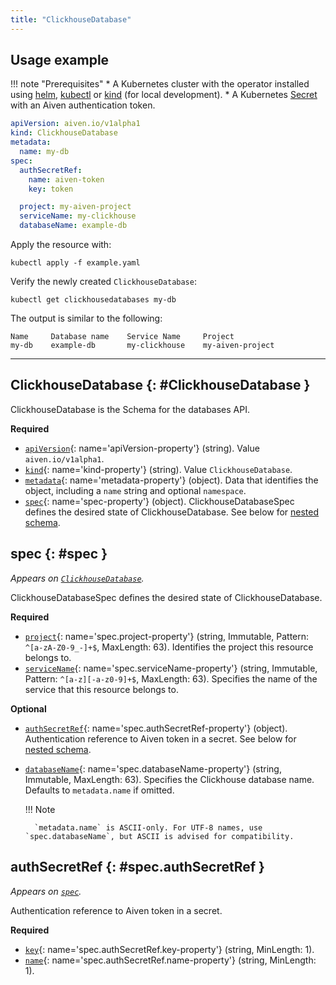 ```yaml
---
title: "ClickhouseDatabase"
---
```


## Usage example

!!! note "Prerequisites"
	* A Kubernetes cluster with the operator installed using [helm](../installation/helm.md), [kubectl](../installation/kubectl.md) or [kind](../contributing/developer-guide.md) (for local development).
	* A Kubernetes [Secret](../authentication.md) with an Aiven authentication token.

```yaml linenums="1"
apiVersion: aiven.io/v1alpha1
kind: ClickhouseDatabase
metadata:
  name: my-db
spec:
  authSecretRef:
    name: aiven-token
    key: token

  project: my-aiven-project
  serviceName: my-clickhouse
  databaseName: example-db
```

Apply the resource with:

```shell
kubectl apply -f example.yaml
```

Verify the newly created `ClickhouseDatabase`:

```shell
kubectl get clickhousedatabases my-db
```

The output is similar to the following:
```shell
Name     Database name    Service Name     Project             
my-db    example-db       my-clickhouse    my-aiven-project    
```

---

## ClickhouseDatabase {: #ClickhouseDatabase }

ClickhouseDatabase is the Schema for the databases API.

**Required**

- [`apiVersion`](#apiVersion-property){: name='apiVersion-property'} (string). Value `aiven.io/v1alpha1`.
- [`kind`](#kind-property){: name='kind-property'} (string). Value `ClickhouseDatabase`.
- [`metadata`](#metadata-property){: name='metadata-property'} (object). Data that identifies the object, including a `name` string and optional `namespace`.
- [`spec`](#spec-property){: name='spec-property'} (object). ClickhouseDatabaseSpec defines the desired state of ClickhouseDatabase. See below for [nested schema](#spec).

## spec {: #spec }

_Appears on [`ClickhouseDatabase`](#ClickhouseDatabase)._

ClickhouseDatabaseSpec defines the desired state of ClickhouseDatabase.

**Required**

- [`project`](#spec.project-property){: name='spec.project-property'} (string, Immutable, Pattern: `^[a-zA-Z0-9_-]+$`, MaxLength: 63). Identifies the project this resource belongs to.
- [`serviceName`](#spec.serviceName-property){: name='spec.serviceName-property'} (string, Immutable, Pattern: `^[a-z][-a-z0-9]+$`, MaxLength: 63). Specifies the name of the service that this resource belongs to.

**Optional**

- [`authSecretRef`](#spec.authSecretRef-property){: name='spec.authSecretRef-property'} (object). Authentication reference to Aiven token in a secret. See below for [nested schema](#spec.authSecretRef).
- [`databaseName`](#spec.databaseName-property){: name='spec.databaseName-property'} (string, Immutable, MaxLength: 63). Specifies the Clickhouse database name. Defaults to `metadata.name` if omitted.

    !!! Note

        `metadata.name` is ASCII-only. For UTF-8 names, use `spec.databaseName`, but ASCII is advised for compatibility.

## authSecretRef {: #spec.authSecretRef }

_Appears on [`spec`](#spec)._

Authentication reference to Aiven token in a secret.

**Required**

- [`key`](#spec.authSecretRef.key-property){: name='spec.authSecretRef.key-property'} (string, MinLength: 1).
- [`name`](#spec.authSecretRef.name-property){: name='spec.authSecretRef.name-property'} (string, MinLength: 1).
